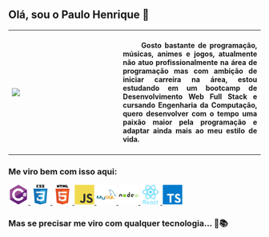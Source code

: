<table>
    <tr>
        <h2>Olá, sou o Paulo Henrique 👋</h2>
    </tr>
    <tr>
        <td>
            <img align="center"
                src="https://user-images.githubusercontent.com/104540624/186406567-31e971b4-9c79-461a-be7c-d2a76fce485c.gif" />
        </td>
        <td width="56% align=" justify">
            <h4 align="justify">
                &nbsp;&nbsp;&nbsp;&nbsp;&nbsp;&nbsp;Gosto bastante de programação, músicas,
                animes e jogos, atualmente não atuo profissionalmente na área de programação mas com ambição de iniciar
                carreira na área, estou estudando em um bootcamp de Desenvolvimento Web Full Stack e cursando Engenharia
                da Computação, quero desenvolver com o tempo uma paixão maior pela programação e adaptar ainda mais ao
                meu estilo de vida.
            </h4>
        </td>
    </tr>
</table>

<h3 align="left">Me viro bem com isso aqui:</h3>
<p align="left">
    <a href="https://www.w3schools.com/cs/" target="_blank" rel="noreferrer">
        <img src="https://raw.githubusercontent.com/devicons/devicon/master/icons/csharp/csharp-original.svg"
            alt="csharp" width="40" height="40" />
    </a>
    <a href="https://www.w3schools.com/css/" target="_blank" rel="noreferrer">
        <img src="https://raw.githubusercontent.com/devicons/devicon/master/icons/css3/css3-original-wordmark.svg"
            alt="css3" width="40" height="40" />
    </a>
    <a href="https://www.w3.org/html/" target="_blank" rel="noreferrer">
        <img src="https://raw.githubusercontent.com/devicons/devicon/master/icons/html5/html5-original-wordmark.svg"
            alt="html5" width="40" height="40" />
    </a>
    <a href="https://developer.mozilla.org/en-US/docs/Web/JavaScript" target="_blank" rel="noreferrer">
        <img src="https://raw.githubusercontent.com/devicons/devicon/master/icons/javascript/javascript-original.svg"
            alt="javascript" width="40" height="40" />
    </a> <a href="https://www.mysql.com/" target="_blank" rel="noreferrer">
        <img src="https://raw.githubusercontent.com/devicons/devicon/master/icons/mysql/mysql-original-wordmark.svg"
            alt="mysql" width="40" height="40" />
    </a>
    <a href="https://nodejs.org" target="_blank" rel="noreferrer">
        <img src="https://raw.githubusercontent.com/devicons/devicon/master/icons/nodejs/nodejs-original-wordmark.svg"
            alt="nodejs" width="40" height="40" />
    </a>
    <a href="https://reactjs.org/" target="_blank" rel="noreferrer">
        <img src="https://raw.githubusercontent.com/devicons/devicon/master/icons/react/react-original-wordmark.svg"
            alt="react" width="40" height="40" />
    </a>
    <a href="https://www.typescriptlang.org/" target="_blank" rel="noreferrer">
        <img src="https://raw.githubusercontent.com/devicons/devicon/master/icons/typescript/typescript-original.svg"
            alt="typescript" width="40" height="40" />
    </a>
</p>
<h3 align="left">Mas se precisar me viro com qualquer tecnologia... 🤭📚</h3>
